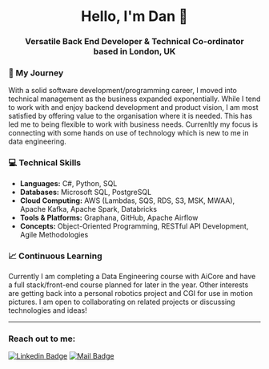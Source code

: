 <h1 align="center">Hello, I'm Dan 👋</h1>
<h3 align="center">Versatile Back End Developer &amp; Technical Co-ordinator
<br/>based in London, UK</h3>


### 🚀 My Journey

With a solid software development/programming career, I moved into technical management as the business expanded exponentially. While I tend to work with and enjoy backend development and product vision, I am most satisfied by offering value to the organisation where it is needed. This has led me to being flexible to work with business needs. Currenltly my focus is connecting with some hands on use of technology which is new to me in data engineering. 

### 💻 Technical Skills

- **Languages:** C#, Python, SQL
- **Databases:** Microsoft SQL, PostgreSQL
- **Cloud Computing:** AWS (Lambdas, SQS, RDS, S3, MSK, MWAA), Apache Kafka, Apache Spark, Databricks
- **Tools & Platforms:** Graphana, GitHub, Apache Airflow
- **Concepts:** Object-Oriented Programming, RESTful API Development, Agile Methodologies


### 📈 Continuous Learning
Currently I am completing a Data Engineering course with AiCore and have a full stack/front-end course planned for later in the year.
Other interests are getting back into a personal robotics project and CGI for use in motion pictures.
I am open to collaborating on related projects or discussing technologies and ideas!

---
<h3 align="left">Reach out to me: </h3>

[![Linkedin Badge](https://img.shields.io/badge/DanBachmann--blue?style=flat&logo=linkedin&labelColor=0e76a8&logoColor=blue&color=white)](https://www.linkedin.com/in/danbachmann/) [![Mail Badge](https://img.shields.io/badge/-tech@danbachmann.com-c0392b?style=flat&labelColor=c0392b&logo=gmail&logoColor=white)](mailto:tech@danbachmann.com)
<!--
<h3 align="left">Personal Info </h3>

- :globe_with_meridians: [Portfolio Website](https://.dev/)

- :paperclip: [My Resume/CV](https://github.com/danbachmann/portfolio-v2/blob/master/src/Assets/CV.pdf)

<h3 align="left">Stats:</h3>

<p align="center"><img  src="https://github-readme-stats.vercel.app/api/top-langs?username=danbachmann&show_icons=true&locale=en&layout=compact" alt="danbachmann" /></p>

<p align="center">&nbsp;<img src="https://github-readme-stats.vercel.app/api?username=danbachmann&show_icons=true&locale=en" alt="danbachmann" /></p>

<p align="center"><img  src="https://github-readme-streak-stats.herokuapp.com/?user=danbachmann" alt="danbachmann" /></p>
-->
